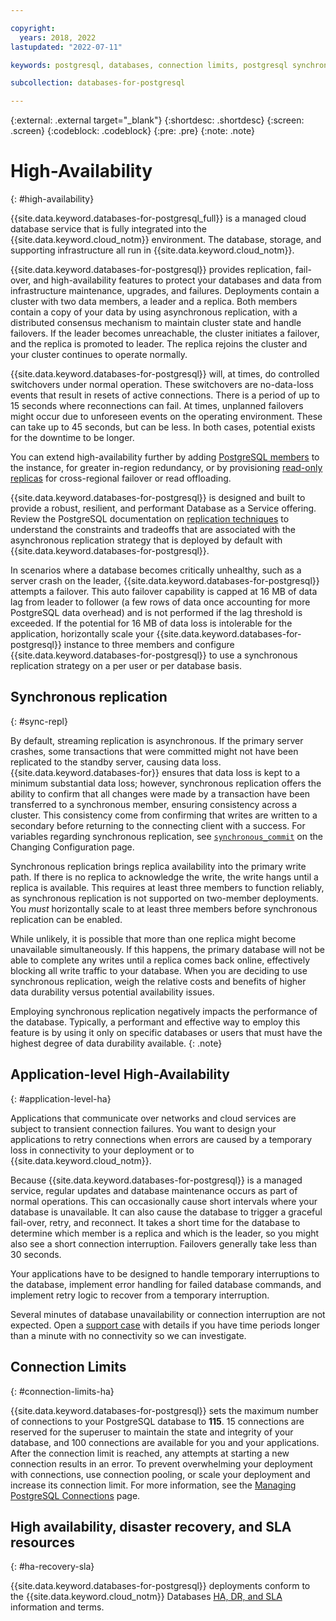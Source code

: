 ```yaml
---

copyright:
  years: 2018, 2022
lastupdated: "2022-07-11"

keywords: postgresql, databases, connection limits, postgresql synchronous replication

subcollection: databases-for-postgresql

---
```


{:external: .external target="_blank"}
{:shortdesc: .shortdesc}
{:screen: .screen}
{:codeblock: .codeblock}
{:pre: .pre}
{:note: .note}

# High-Availability
{: #high-availability}

{{site.data.keyword.databases-for-postgresql_full}} is a managed cloud database service that is fully integrated into the {{site.data.keyword.cloud_notm}} environment. The database, storage, and supporting infrastructure all run in {{site.data.keyword.cloud_notm}}.

{{site.data.keyword.databases-for-postgresql}} provides replication, fail-over, and high-availability features to protect your databases and data from infrastructure maintenance, upgrades, and failures. Deployments contain a cluster with two data members, a leader and a replica. Both members contain a copy of your data by using asynchronous replication, with a distributed consensus mechanism to maintain cluster state and handle failovers. If the leader becomes unreachable, the cluster initiates a failover, and the replica is promoted to leader. The replica rejoins the cluster and your cluster continues to operate normally. 

{{site.data.keyword.databases-for-postgresql}} will, at times, do controlled switchovers under normal operation. These switchovers are no-data-loss events that result in resets of active connections. There is a period of up to 15 seconds where reconnections can fail. At times, unplanned failovers might occur due to unforeseen events on the operating environment. These can take up to 45 seconds, but can be less. In both cases, potential exists for the downtime to be longer.

You can extend high-availability further by adding [PostgreSQL members](https://cloud.ibm.com/docs/databases-for-postgresql?topic=databases-for-postgresql-horizontal-scaling) to the instance, for greater in-region redundancy, or by provisioning [read-only replicas](/docs/databases-for-postgresql?topic=databases-for-postgresql-read-only-replicas) for cross-regional failover or read offloading. 

{{site.data.keyword.databases-for-postgresql}} is designed and built to provide a robust, resilient, and performant Database as a Service offering. Review the PostgreSQL documentation on [replication techniques](https://www.postgresql.org/docs/current/wal-async-commit.html) to understand the constraints and tradeoffs that are associated with the asynchronous replication strategy that is deployed by default with {{site.data.keyword.databases-for-postgresql}}.

In scenarios where a database becomes critically unhealthy, such as a server crash on the leader, {{site.data.keyword.databases-for-postgresql}} attempts a failover. This auto failover capability is capped at 16 MB of data lag from leader to follower (a few rows of data once accounting for more PostgreSQL data overhead) and is not performed if the lag threshold is exceeded. If the potential for 16 MB of data loss is intolerable for the application, horizontally scale your {{site.data.keyword.databases-for-postgresql}} instance to three members and configure {{site.data.keyword.databases-for-postgresql}} to use a synchronous replication strategy on a per user or per database basis.

## Synchronous replication
{: #sync-repl}

By default, streaming replication is asynchronous. If the primary server crashes, some transactions that were committed might not have been replicated to the standby server, causing data loss. {{site.data.keyword.databases-for}} ensures that data loss is kept to a minimum substantial data loss; however, synchronous replication offers the ability to confirm that all changes were made by a transaction have been transferred to a synchronous member, ensuring consistency across a cluster. This consistency come from confirming that writes are written to a secondary before returning to the connecting client with a success. For variables regarding synchronous replication, see [`synchronous_commit`](/docs/databases-for-postgresql?topic=databases-for-postgresql-changing-configuration#gen-settings) on the Changing Configuration page. 

Synchronous replication brings replica availability into the primary write path. If there is no replica to acknowledge the write, the write hangs until a replica is available. This requires at least three members to function reliably, as synchronous replication is not supported on two-member deployments. You _must_ horizontally scale to at least three members before synchronous replication can be enabled.

While unlikely, it is possible that more than one replica might become unavailable simultaneously. If this happens, the primary database will not be able to complete any writes until a replica comes back online, effectively blocking all write traffic to your database. When you are deciding to use synchronous replication, weigh the relative costs and benefits of higher data durability versus potential availability issues.

Employing synchronous replication negatively impacts the performance of the database. Typically, a performant and effective way to employ this feature is by using it only on specific databases or users that must have the highest degree of data durability available.
{: .note}

## Application-level High-Availability
{: #application-level-ha}

Applications that communicate over networks and cloud services are subject to transient connection failures. You want to design your applications to retry connections when errors are caused by a temporary loss in connectivity to your deployment or to {{site.data.keyword.cloud_notm}}.

Because {{site.data.keyword.databases-for-postgresql}} is a managed service, regular updates and database maintenance occurs as part of normal operations. This can occasionally cause short intervals where your database is unavailable. It can also cause the database to trigger a graceful fail-over, retry, and reconnect. It takes a short time for the database to determine which member is a replica and which is the leader, so you might also see a short connection interruption. Failovers generally take less than 30 seconds.

Your applications have to be designed to handle temporary interruptions to the database, implement error handling for failed database commands, and implement retry logic to recover from a temporary interruption.

Several minutes of database unavailability or connection interruption are not expected. Open a [support case](https://cloud.ibm.com/unifiedsupport/cases/add) with details if you have time periods longer than a minute with no connectivity so we can investigate.

## Connection Limits
{: #connection-limits-ha}

{{site.data.keyword.databases-for-postgresql}} sets the maximum number of connections to your PostgreSQL database to **115**. 15 connections are reserved for the superuser to maintain the state and integrity of your database, and 100 connections are available for you and your applications. After the connection limit is reached, any attempts at starting a new connection results in an error. To prevent overwhelming your deployment with connections, use connection pooling, or scale your deployment and increase its connection limit. For more information, see the [Managing PostgreSQL Connections](/docs/databases-for-postgresql?topic=databases-for-postgresql-managing-connections) page.

## High availability, disaster recovery, and SLA resources
{: #ha-recovery-sla}

{{site.data.keyword.databases-for-postgresql}} deployments conform to the {{site.data.keyword.cloud_notm}} Databases [HA, DR, and SLA](/docs/cloud-databases?topic=cloud-databases-ha-dr) information and terms.

